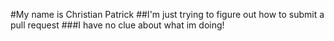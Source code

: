#My name is Christian Patrick
##I'm just trying to figure out how to submit a pull request
###I have no clue about what im doing!
